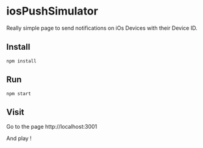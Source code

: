 # iosPushSimulator

Really simple page to send notifications on iOs Devices with their Device ID.

## Install 

`npm install`

## Run 
 
 `npm start`
 
 ## Visit 
 
 Go to the page http://localhost:3001
 
 And play ! 
